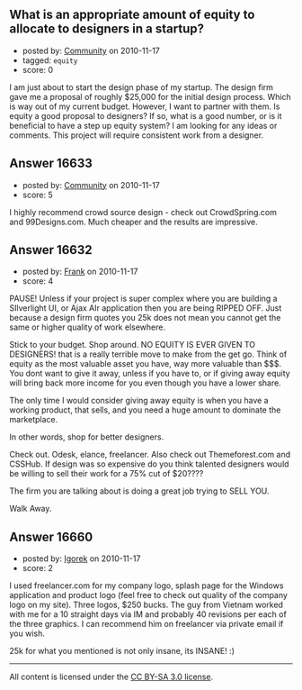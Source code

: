 ## What is an appropriate amount of equity to allocate to designers in a startup?

- posted by: [Community](https://stackexchange.com/users/-1/-1-community) on 2010-11-17
- tagged: `equity`
- score: 0

I am just about to start the design phase of my startup.  The design firm gave me a proposal of roughly $25,000 for the initial design process.  Which is way out of my current budget.  However, I want to partner with them.  Is equity a good proposal to designers? If so, what is a good number, or is it beneficial to have a step up equity system? I am looking for any ideas or comments. This project will require consistent work from a designer.


## Answer 16633

- posted by: [Community](https://stackexchange.com/users/-1/-1-community) on 2010-11-17
- score: 5

I highly recommend crowd source design - check out CrowdSpring.com and 99Designs.com.  Much cheaper and the results are impressive.


## Answer 16632

- posted by: [Frank](https://stackexchange.com/users/-1/4858-frank) on 2010-11-17
- score: 4

PAUSE!  Unless if your project is super complex where you are building a SIlverlight UI, or Ajax AIr application then you are being RIPPED OFF.  Just because a design firm quotes you 25k does not mean you cannot get the same or higher quality of work elsewhere.

Stick to your budget.  Shop around.  NO EQUITY IS EVER GIVEN TO DESIGNERS!  that is a really terrible move to make from the get go.  Think of equity as the most valuable asset you have, way more valuable than $$$.  You dont want to give it away, unless if you have to, or if giving away equity will bring back more income for you even though you have a lower share.

The only time I would consider giving away equity is when you have a working product, that sells, and you need a huge amount to dominate the marketplace.  

In other words, shop for better designers.

Check out.  Odesk, elance, freelancer.
Also check out Themeforest.com and CSSHub. 
If design was so expensive do you think talented designers would be willing to sell their work for a 75% cut of $20????  

The firm you are talking about is doing a great job trying to SELL YOU.

Walk Away.




## Answer 16660

- posted by: [Igorek](https://stackexchange.com/users/-1/4395-igorek) on 2010-11-17
- score: 2

I used freelancer.com for my company logo, splash page for the Windows application and product logo (feel free to check out quality of the company logo on my site).  Three logos, $250 bucks.  The guy from Vietnam worked with me for a 10 straight days via IM and probably 40 revisions per each of the three graphics.  I can recommend him on freelancer via private email if you wish.

25k for what you mentioned is not only insane, its INSANE! :)



---

All content is licensed under the [CC BY-SA 3.0 license](https://creativecommons.org/licenses/by-sa/3.0/).
